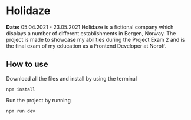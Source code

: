 # Holidaze 
**Date:** 05.04.2021 - 23.05.2021
Holidaze is a fictional company which displays a number of different establishments in Bergen, Norway. The project is made to showcase my abilities during the Project Exam 2 and is the final exam of my education as a Frontend Developer at Noroff.

## How to use
Download all the files and install by using the terminal
```node
npm install
``` 

Run the project by running 
```node
npm run dev
```